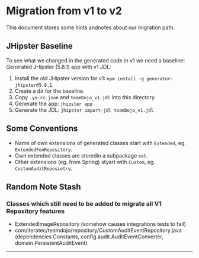 # Migration from v1 to v2

This document stores some hints andnotes about our migration path.

## JHipster Baseline

To see what we changed in the generated code in v1 we need a baseline: Generated JHipster (5.8.1) app with v1 JDL:

1. Install the old JHipster version for v1: `npm install -g generator-jhipster@5.8.1`.
2. Create a dir for the baseline.
3. Copy `.yo-rc.json` and `teamDojo_v1.jdl` into this directory.
4. Generate the app: `jhipster app`
5. Generate the JDL: `jhipster import-jdl teamDojo_v1.jdl`

## Some Conventions

- Name of own extensions of generated classes start with `Extended`, eg. `ExtendedFooRepository`.
- Own extended classes are storedin a subpackage `ext`.
- Other extensions (eg. from Spring) styart with `Custom`, eg. `CustomAuditReposiotry`.

## Random Note Stash

### Classes which still need to be added to migrate all V1 Repository features

- ExtendedImageRepository (somehow causes integrations tests to fail)
- com/iteratec/teamdojo/repository/CustomAuditEventRepository.java (dependencies Constants,
  config.audit.AuditEventConverter, domain.PersistentAuditEvent)

---
